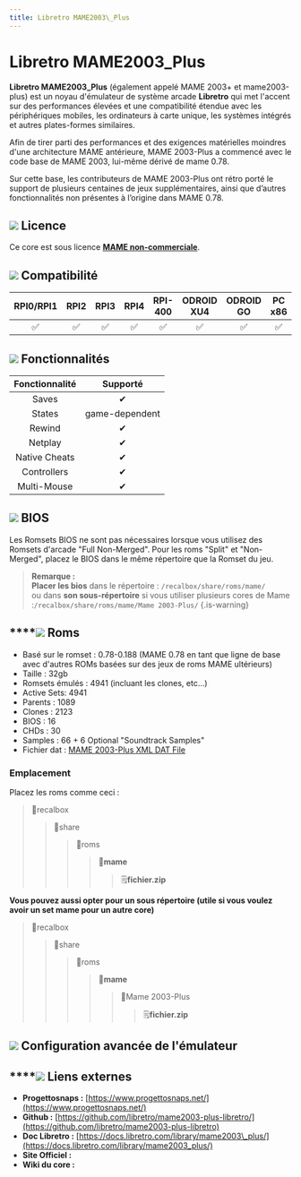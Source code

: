 ```yaml
---
title: Libretro MAME2003\_Plus
---
```


# Libretro MAME2003\_Plus

**Libretro MAME2003\_Plus** \(également appelé MAME 2003+ et mame2003-plus\) est un noyau d'émulateur de système arcade **Libretro** qui met l'accent sur des performances élevées et une compatibilité étendue avec les périphériques mobiles, les ordinateurs à carte unique, les systèmes intégrés et autres plates-formes similaires.

Afin de tirer parti des performances et des exigences matérielles moindres d'une architecture MAME antérieure, MAME 2003-Plus a commencé avec le code base de MAME 2003, lui-même dérivé de mame 0.78.

Sur cette base, les contributeurs de MAME 2003-Plus ont rétro porté le support de plusieurs centaines de jeux supplémentaires, ainsi que d’autres fonctionnalités non présentes à l’origine dans MAME 0.78.

## ![](/migration-images/emulateurs/arcade/mame/gerald-g-parchment-background-or-border-5.svg) Licence

Ce core est sous licence [**MAME non-commerciale**](https://github.com/libretro/mame2003-plus-libretro/blob/master/LICENSE.md).

## ![](/migration-images/emulateurs/arcade/mame/compatibility.png) Compatibilité

| RPI0/RPI1 | RPI2 | RPI3 | RPI4 | RPI-400 | ODROID XU4 | ODROID GO | PC x86 | PC x86\_64 |
| :---: | :---: | :---: | :---: | :---: | :---: | :---: | :---: | :---: |
| ✅ | ✅ | ✅ | ✅ | ✅ | ✅ | ✅ | ✅ | ✅ |

## ![](/migration-images/emulateurs/arcade/mame/cogwheel-145804_640.png) Fonctionnalités

| Fonctionnalité | Supporté |
| :---: | :---: |
| Saves | ✔ |
| States | game-dependent |
| Rewind | ✔ |
| Netplay | ✔ |
| Native Cheats | ✔ |
| Controllers | ✔ |
| Multi-Mouse | ✔ |

## ![](/migration-images/emulateurs/arcade/mame/tqfp32.svg) BIOS

Les Romsets BIOS ne sont pas nécessaires lorsque vous utilisez des Romsets d'arcade "Full Non-Merged". Pour les roms "Split" et "Non-Merged", placez le BIOS dans le même répertoire que la Romset du jeu.


>**Remarque :  
>Placer les bios** dans le répertoire : `/recalbox/share/roms/mame/`   
>ou dans **son sous-répertoire** si vous utiliser plusieurs cores de Mame :`/recalbox/share/roms/mame/Mame 2003-Plus/`
{.is-warning}

## \*\*\*\*![](/migration-images/emulateurs/arcade/mame/rom-30098_640.png) **Roms**

* Basé sur le romset : 0.78-0.188 \(MAME 0.78 en tant que ligne de base avec d'autres ROMs basées sur des jeux de roms MAME ultérieurs\)
* Taille : 32gb
* Romsets émulés : 4941 \(incluant les clones, etc...\)
* Active Sets: 4941
* Parents : 1089
* Clones : 2123
* BIOS : 16
* CHDs : 30
* Samples : 66 + 6 Optional "Soundtrack Samples"
* Fichier dat : [ MAME 2003-Plus XML DAT File](https://github.com/libretro/mame2003-plus-libretro/blob/master/metadata/mame2003-plus.xml)

### **Emplacement**

Placez les roms comme ceci : 

> 📁recalbox
>
> > 📁share
> >
> > > 📁roms
> > >
> > > > 📁**mame**
> > > >
> > > > > 🗒**fichier.zip**

**Vous pouvez aussi opter pour un sous répertoire \(utile si vous voulez avoir un set mame pour un autre core\)**

> 📁recalbox
>
> > 📁share
> >
> > > 📁roms
> > >
> > > > 📁**mame**
> > > >
> > > > > 📁Mame 2003-Plus
> > > > >
> > > > > > 🗒**fichier.zip**

## ![](/migration-images/emulateurs/arcade/mame/hammer-28636_640.png) Configuration avancée de l'émulateur



## \*\*\*\*![](/migration-images/emulateurs/arcade/mame/kisspng-web-development-world-wide-web-computer-icons-webs-world-wide-web-icon-png-5ab05c24477216.4540070115215073642927.png) **Liens externes**

* **Progettosnaps :** [https://www.progettosnaps.net/](https://www.progettosnaps.net/)
* **Github :** [https://github.com/libretro/mame2003-plus-libretro/](https://github.com/libretro/mame2003-plus-libretro)
* **Doc Libretro :** [https://docs.libretro.com/library/mame2003\_plus/](https://docs.libretro.com/library/mame2003_plus/)
* **Site Officiel :** 
* **Wiki du core :** 

